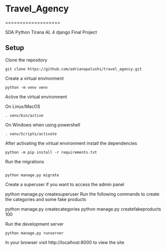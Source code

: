 # Travel_Agency
===================

SDA Python Tirana AL 4 django Final Project

Setup
-----

Clone the repository

```
git clone https://github.com/adrianapalushi/travel_agency.git
```

Create a virtual environment

```
python -m venv venv
```

Active the virtual environment

On Linux/MacOS

```
. venv/bin/active
```

On Windows when using powershell

```
. venv/Scripts/activate
```

After activating the virtual environment install the dependencies

```
python -m pip install -r requirements.txt
```

Run the migrations

```

python manage.py migrate
```
Create a superuser if you want to access the admin panel

python manage.py createsuperuser
Run the following commands to create the categories and some fake products

python manage.py createcategories
python manage.py createfakeproducts 100


Run the development server

```
python manage.py runserver
```

In your browser visit http://localhost:8000 to view the site
